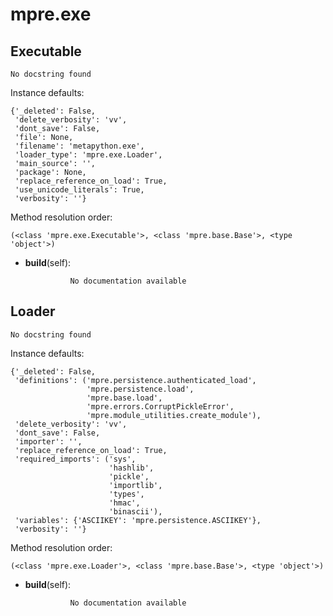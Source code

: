 mpre.exe
==============



Executable
--------------

	No docstring found


Instance defaults: 

	{'_deleted': False,
	 'delete_verbosity': 'vv',
	 'dont_save': False,
	 'file': None,
	 'filename': 'metapython.exe',
	 'loader_type': 'mpre.exe.Loader',
	 'main_source': '',
	 'package': None,
	 'replace_reference_on_load': True,
	 'use_unicode_literals': True,
	 'verbosity': ''}

Method resolution order: 

	(<class 'mpre.exe.Executable'>, <class 'mpre.base.Base'>, <type 'object'>)

- **build**(self):

				No documentation available


Loader
--------------

	No docstring found


Instance defaults: 

	{'_deleted': False,
	 'definitions': ('mpre.persistence.authenticated_load',
	                 'mpre.persistence.load',
	                 'mpre.base.load',
	                 'mpre.errors.CorruptPickleError',
	                 'mpre.module_utilities.create_module'),
	 'delete_verbosity': 'vv',
	 'dont_save': False,
	 'importer': '',
	 'replace_reference_on_load': True,
	 'required_imports': ('sys',
	                      'hashlib',
	                      'pickle',
	                      'importlib',
	                      'types',
	                      'hmac',
	                      'binascii'),
	 'variables': {'ASCIIKEY': 'mpre.persistence.ASCIIKEY'},
	 'verbosity': ''}

Method resolution order: 

	(<class 'mpre.exe.Loader'>, <class 'mpre.base.Base'>, <type 'object'>)

- **build**(self):

				No documentation available
